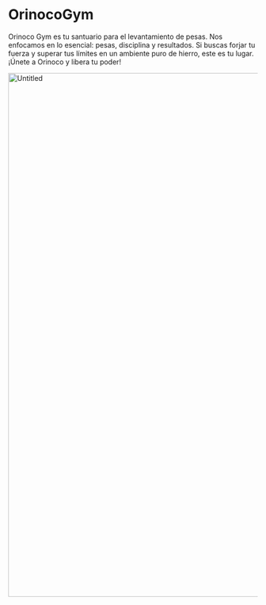 # OrinocoGym
Orinoco Gym es tu santuario para el levantamiento de pesas. Nos enfocamos en lo esencial: pesas, disciplina y resultados. Si buscas forjar tu fuerza y superar tus límites en un ambiente puro de hierro, este es tu lugar. ¡Únete a Orinoco y libera tu poder!

<img width="1805" height="1057" alt="Untitled" src="https://github.com/user-attachments/assets/62b23e6c-c144-41eb-bb28-5cce0d5de40f" />
